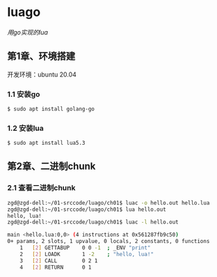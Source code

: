 # luago

*用go实现的lua*

## 第1章、环境搭建

开发环境：ubuntu 20.04

### 1.1 安装go

``` bash
$ sudo apt install golang-go
```

### 1.2 安装lua

``` bash
$ sudo apt install lua5.3
```

## 第2章、二进制chunk

### 2.1 查看二进制chunk

```bash
zgd@zgd-dell:~/01-srccode/luago/ch01$ luac -o hello.out hello.lua 
zgd@zgd-dell:~/01-srccode/luago/ch01$ lua hello.out
hello, lua!
zgd@zgd-dell:~/01-srccode/luago/ch01$ luac -l hello.out

main <hello.lua:0,0> (4 instructions at 0x561287fb9c50)
0+ params, 2 slots, 1 upvalue, 0 locals, 2 constants, 0 functions
	1	[2]	GETTABUP 	0 0 -1	; _ENV "print"
	2	[2]	LOADK    	1 -2	; "hello, lua!"
	3	[2]	CALL     	0 2 1
	4	[2]	RETURN   	0 1
```

